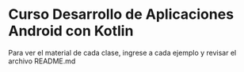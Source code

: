 # Curso Desarrollo de Aplicaciones Android con Kotlin

Para ver el material de cada clase, ingrese a cada ejemplo y revisar el archivo README.md
